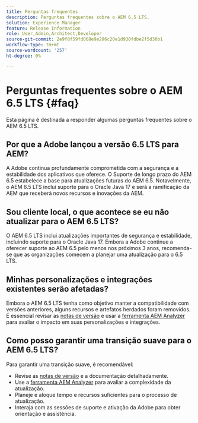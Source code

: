 ```yaml
---
title: Perguntas frequentes
description: Perguntas frequentes sobre o AEM 6.5 LTS.
solution: Experience Manager
feature: Release Information
role: User,Admin,Architect,Developer
source-git-commit: 2e9f8f59fd068e9e296c20e1d930fdbe2f5d30b1
workflow-type: tm+mt
source-wordcount: '257'
ht-degree: 0%

---
```


# Perguntas frequentes sobre o AEM 6.5 LTS {#faq}

Esta página é destinada a responder algumas perguntas frequentes sobre o AEM 6.5 LTS.

## Por que a Adobe lançou a versão 6.5 LTS para AEM?

A Adobe continua profundamente comprometida com a segurança e a estabilidade dos aplicativos que oferece. O Suporte de longo prazo do AEM 6.5 estabelece a base para atualizações futuras do AEM 6.5. Notavelmente, o AEM 6.5 LTS inclui suporte para o Oracle Java 17 e será a ramificação da AEM que receberá novos recursos e inovações da AEM.

## Sou cliente local, o que acontece se eu não atualizar para o AEM 6.5 LTS?

O AEM 6.5 LTS inclui atualizações importantes de segurança e estabilidade, incluindo suporte para o Oracle Java 17. Embora a Adobe continue a oferecer suporte ao AEM 6.5 pelo menos nos próximos 3 anos, recomenda-se que as organizações comecem a planejar uma atualização para o 6.5 LTS.

## Minhas personalizações e integrações existentes serão afetadas?

Embora o AEM 6.5 LTS tenha como objetivo manter a compatibilidade com versões anteriores, alguns recursos e artefatos herdados foram removidos.
É essencial revisar as [notas de versão](/help/release-notes/release-notes.md#deprecated-and-removed-features) e usar a [ferramenta AEM Analyzer](/help/sites-deploying/aem-analyzer.md) para avaliar o impacto em suas personalizações e integrações.

## Como posso garantir uma transição suave para o AEM 6.5 LTS?

Para garantir uma transição suave, é recomendável:

* Revise as [notas de versão](/help/release-notes/release-notes.md) e a documentação detalhadamente.
* Use a [ferramenta AEM Analyzer](/help/sites-deploying/aem-analyzer.md) para avaliar a complexidade da atualização.
* Planeje e aloque tempo e recursos suficientes para o processo de atualização.
* Interaja com as sessões de suporte e ativação da Adobe para obter orientação e assistência.
